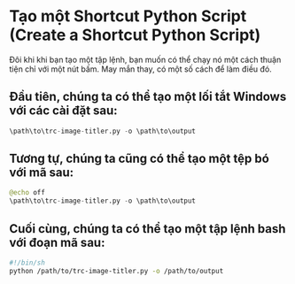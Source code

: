 # Tạo một Shortcut Python Script (Create a Shortcut Python Script)

Đôi khi khi bạn tạo một tập lệnh, bạn muốn có thể chạy nó một cách thuận tiện chỉ với một nút bấm. May mắn thay, có một số cách để làm điều đó.

## Đầu tiên, chúng ta có thể tạo một lối tắt Windows với các cài đặt sau:

```python
\path\to\trc-image-titler.py -o \path\to\output
```

## Tương tự, chúng ta cũng có thể tạo một tệp bó với mã sau:

```python
@echo off
\path\to\trc-image-titler.py -o \path\to\output
```

## Cuối cùng, chúng ta có thể tạo một tập lệnh bash với đoạn mã sau:

```bash
#!/bin/sh
python /path/to/trc-image-titler.py -o /path/to/output
```
